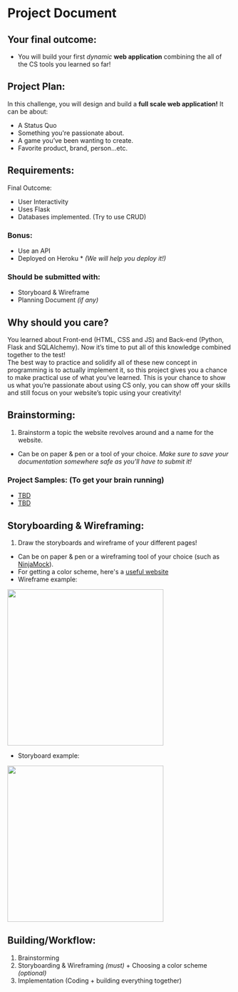 # Project Document



## Your final outcome:
- You will build your first *dynamic* **web application** combining the all of the CS tools you learned so far!


## Project Plan:
In this challenge, you will design and build a **full scale web application!** It can be about:  
- A Status Quo
- Something you're passionate about.
- A game you’ve been wanting to create.
- Favorite product, brand, person...etc.


## Requirements:
Final Outcome:
- User Interactivity
- Uses Flask
- Databases implemented. (Try to use CRUD)

### Bonus:
- Use an API
- Deployed on Heroku * *(We will help you deploy it!)*  

### Should be submitted with: 
- Storyboard & Wireframe
- Planning Document *(if any)*  


## Why should you care?
You learned about Front-end (HTML, CSS and JS) and Back-end (Python, Flask and SQLAlchemy). Now it’s time to put all of this knowledge combined together to the test!  
The best way to practice and solidify all of these new concept in programming is to actually implement it, so this project gives you a chance to make practical use of what you’ve learned.
This is your chance to show us what you’re passionate about using CS only, you can show off your skills and still focus on your website’s topic using your creativity!  


## Brainstorming:  
1. Brainstorm a topic the website revolves around and a name for the website.
- Can be on paper & pen or a tool of your choice. *Make sure to save your documentation somewhere safe as you'll have to submit it!*

### Project Samples: (To get your brain running)
- [TBD]()
- [TBD]()  


## Storyboarding & Wireframing:
1. Draw the storyboards and wireframe of your different pages!  
- Can be on paper & pen or a wireframing tool of your choice (such as [NinjaMock](https://ninjamock.com/)).
- For getting a color scheme, here's a [useful website](https://coolors.co/)  
- Wireframe example:
<img src="https://lh3.googleusercontent.com/7lqo2S5GBmY2UITQFdUeSVWR0XAche0gWqcqvkxJhdHAUCnHHDt4WfpHnhmYOqxQBsOCiFp88EMtnaNJ6uQ6TYEvvuEP2UKakQPjoQlH2ZTDeyzHfdwI1pXNQ2-xVGjlC2KAs4Z8mg" width="350">  

- Storyboard example:  
<img src="https://lh6.googleusercontent.com/X2_I2HKKsJGVF3D8_qUrttJBch6gjAG2LRDbC1FL7Xfe23ST_uA-vwDiQtU6HjCdAbRmbJKz6moD_lh1VLFTBaez_bB5SJgyfVX8Qf8" width="350">


## Building/Workflow:
1. Brainstorming
2. Storyboarding & Wireframing *(must)* + Choosing a color scheme *(optional)*
3. Implementation (Coding + building everything together)

